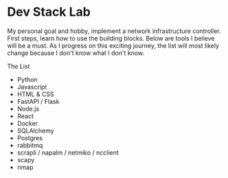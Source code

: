 # **Dev Stack Lab**

My personal goal and hobby, implement a network infrastructure controller.
First steps, learn how to use the building blocks.  Below are tools I believe
will be a must.  As I progress on this exciting journey, the list will most
likely change because I don't know what I don't know.

The List

- Python
- Javascript
- HTML & CSS
- FastAPI / Flask
- Node.js
- React
- Docker
- SQLAlchemy
- Postgres
- rabbitmq
- scrapli / napalm / netmiko / ncclient
- scapy
- nmap
